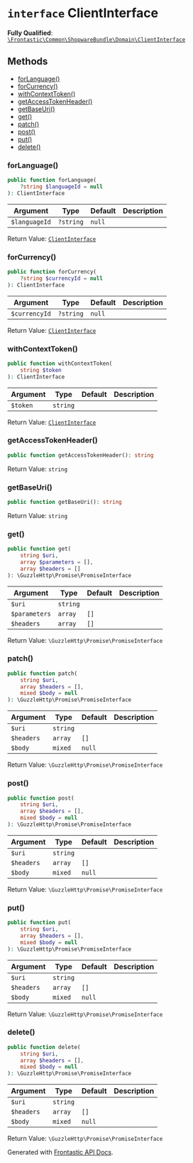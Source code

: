 # `interface`  ClientInterface

**Fully Qualified**: [`\Frontastic\Common\ShopwareBundle\Domain\ClientInterface`](../../../../src/php/ShopwareBundle/Domain/ClientInterface.php)

## Methods

* [forLanguage()](#forlanguage)
* [forCurrency()](#forcurrency)
* [withContextToken()](#withcontexttoken)
* [getAccessTokenHeader()](#getaccesstokenheader)
* [getBaseUri()](#getbaseuri)
* [get()](#get)
* [patch()](#patch)
* [post()](#post)
* [put()](#put)
* [delete()](#delete)

### forLanguage()

```php
public function forLanguage(
    ?string $languageId = null
): ClientInterface
```

Argument|Type|Default|Description
--------|----|-------|-----------
`$languageId`|`?string`|`null`|

Return Value: [`ClientInterface`](ClientInterface.md)

### forCurrency()

```php
public function forCurrency(
    ?string $currencyId = null
): ClientInterface
```

Argument|Type|Default|Description
--------|----|-------|-----------
`$currencyId`|`?string`|`null`|

Return Value: [`ClientInterface`](ClientInterface.md)

### withContextToken()

```php
public function withContextToken(
    string $token
): ClientInterface
```

Argument|Type|Default|Description
--------|----|-------|-----------
`$token`|`string`||

Return Value: [`ClientInterface`](ClientInterface.md)

### getAccessTokenHeader()

```php
public function getAccessTokenHeader(): string
```

Return Value: `string`

### getBaseUri()

```php
public function getBaseUri(): string
```

Return Value: `string`

### get()

```php
public function get(
    string $uri,
    array $parameters = [],
    array $headers = []
): \GuzzleHttp\Promise\PromiseInterface
```

Argument|Type|Default|Description
--------|----|-------|-----------
`$uri`|`string`||
`$parameters`|`array`|`[]`|
`$headers`|`array`|`[]`|

Return Value: `\GuzzleHttp\Promise\PromiseInterface`

### patch()

```php
public function patch(
    string $uri,
    array $headers = [],
    mixed $body = null
): \GuzzleHttp\Promise\PromiseInterface
```

Argument|Type|Default|Description
--------|----|-------|-----------
`$uri`|`string`||
`$headers`|`array`|`[]`|
`$body`|`mixed`|`null`|

Return Value: `\GuzzleHttp\Promise\PromiseInterface`

### post()

```php
public function post(
    string $uri,
    array $headers = [],
    mixed $body = null
): \GuzzleHttp\Promise\PromiseInterface
```

Argument|Type|Default|Description
--------|----|-------|-----------
`$uri`|`string`||
`$headers`|`array`|`[]`|
`$body`|`mixed`|`null`|

Return Value: `\GuzzleHttp\Promise\PromiseInterface`

### put()

```php
public function put(
    string $uri,
    array $headers = [],
    mixed $body = null
): \GuzzleHttp\Promise\PromiseInterface
```

Argument|Type|Default|Description
--------|----|-------|-----------
`$uri`|`string`||
`$headers`|`array`|`[]`|
`$body`|`mixed`|`null`|

Return Value: `\GuzzleHttp\Promise\PromiseInterface`

### delete()

```php
public function delete(
    string $uri,
    array $headers = [],
    mixed $body = null
): \GuzzleHttp\Promise\PromiseInterface
```

Argument|Type|Default|Description
--------|----|-------|-----------
`$uri`|`string`||
`$headers`|`array`|`[]`|
`$body`|`mixed`|`null`|

Return Value: `\GuzzleHttp\Promise\PromiseInterface`

Generated with [Frontastic API Docs](https://github.com/FrontasticGmbH/apidocs).
